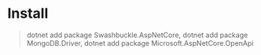 # Install 
> dotnet add package Swashbuckle.AspNetCore,
> dotnet add package MongoDB.Driver,
>  dotnet add package Microsoft.AspNetCore.OpenApi

